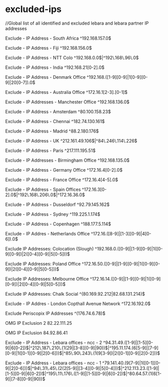 # excluded-ips
//Global list of all identified and excluded lebara and lebara partner IP addresses


Exclude - IP Address - South Africa
^192\.168\.157\.0$

Exclude - IP Address - Fiji
^192\.168\.156\.0$

Exclude - IP Address - NTT Colo
^192\.168\.0\.0$|^192\.168\.96\.0$

Exclude - IP Address - India
^192\.168\.21[0-2]\.0$

Exclude - IP Address - Denmark Office
^192\.168\.([1-9][0-9]|1[0-9][0-9]|20[0-7])\.0$

Exclude - IP Address - Australia Office
^172\.16\.1[2-3]\.[0-1]$

Exclude - IP Addresses - Manchester Office
^192\.168\.136\.0$

Exclude - IP Address - Amsterdam
^80\.100\.158\.23$

Exclude - IP Address - Chennai
^182\.74\.130\.161$

Exclude - IP Address - Madrid
^88\.2\.180\.176$

Exclude - IP Address - UK
^212\.161\.49\.106$|^84\.246\.114\.226$

Exclude - IP Address - Paris
^217\.111\.195\.51$

Exclude - IP Addresses - Birmingham Office
^192\.168\.135\.0$

Exclude - IP Address - Germany Office
^172\.16\.4[0-2]\.0$

Exclude - IP Address - France Office
^172\.16\.4[4-5]\.0$

Exclude - IP Address - Spain Offices
^172\.16\.3[0-2]\.0$|^192\.168\.206\.0$|^172\.16\.36\.0$

Exclude - IP Address - Dusseldorf
^92\.79\.145\.162$

Exclude - IP Address - Sydney
^119\.225\.1\.174$

Exclude - IP Address - Copenhagen
^188\.177\.5\.114$

Exclude - IP Addres - Netherlands Office
^172\.16\.([8-9]|[1-3][0-9]|4[0-6])\.0$

Exclude IP Addresses: Colocation (Slough)
^192\.168\.0\.([0-9]|[1-9][0-9]|1([0-9][0-9])|2([0-4][0-9]|5[0-5]))$

Exclude IP Addresses: Poland Office
^172\.16\.50\.([0-9]|[1-9][0-9]|1([0-9][0-9])|2([0-4][0-9]|5[0-5]))$

Exclude IP Addresses: Melbourne Office
^172\.16\.14\.([0-9]|[1-9][0-9]|1([0-9][0-9])|2([0-4][0-9]|5[0-5]))$

Exclude IP Addresses: Chalk Social
^(80\.169\.92\.212|82\.68\.131\.214)$

Exclude - IP Addres - London Copthall Avenue Network
^172\.16\.192\.0$

Exclude Periscopix IP Addresses
^(176\.74\.6\.78)$

OMG IP Exclusion 2
82.22.111.25

OMG IP Exclusion
84.92.86.41

Exclude - IP Address - Lebara offices - ncc - 2
^94\.31\.49\.([1-9]|[1-5][0-9]|6[0-2])$|^212\.187\.210\.(1(29|[3-8][0-9]|90))$|^195\.11\.174\.(6[5-9]|[7-9][0-9]|1([0-1][0-9]|2[0-6]))$|^85\.90\.243\.(1(9[3-9])|2([0-1][0-9]|2[0-2]))$

Exclude - IP Address - Lebara offices - ncc - 1
^79\.141\.40\.(9[7-9]|1([0-1][0-9]|2[0-6]))$|^94\.31\.45\.(2(2[5-9]|[3-4][0-9]|5[0-4]))$|^212\.113\.23\.([1-9]|[1-5][0-9]|6[0-2])$|^195\.11\.176\.([1-9]|[1-5][0-9]|6[0-2])$|^80\.64\.57\.(1(6[1-9]|[7-8][0-9]|90))$



